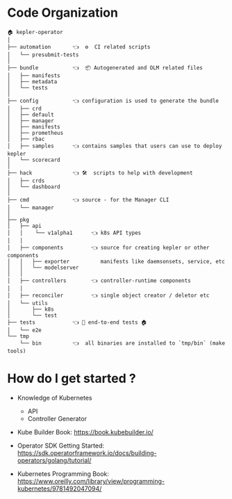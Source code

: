 
# Code Organization

```
🏠 kepler-operator
│
├── automation       👈  ⚙️  CI related scripts
│   └── presubmit-tests
│
├── bundle           👈  📦 Autogenerated and OLM related files
│   ├── manifests
│   ├── metadata
│   └── tests
│
├── config           👈 configuration is used to generate the bundle
│   ├── crd
│   ├── default
│   ├── manager
│   ├── manifests
│   ├── prometheus
│   ├── rbac
│   ├── samples      👈 contains samples that users can use to deploy kepler
│   └── scorecard
│ 
├── hack             👈 🛠️  scripts to help with development
│   ├── crds
│   └── dashboard
│
├── cmd              👈 source - for the Manager CLI
│   └── manager
│
├── pkg
│   ├── api
│   │    └── v1alpha1      👈 k8s API types
│   │
│   ├── components         👈 source for creating kepler or other components
│   │   ├── exporter          manifests like daemsonsets, service, etc
│   │   └── modelserver
│   │
│   ├── controllers        👈 controller-runtime components
│   │
│   ├── reconciler         👈 single object creator / deletor etc
│   └── utils
│       ├── k8s
│       └── test
├── tests            👈 🧪 end-to-end tests 🏠
│   └── e2e
└── tmp
    └── bin          👈  all binaries are installed to `tmp/bin` (make tools)
```


# How do I get started ?

* Knowledge of Kubernetes
	- API
	- Controller Generator

* Kube Builder Book: https://book.kubebuilder.io/
* Operator SDK Getting Started: https://sdk.operatorframework.io/docs/building-operators/golang/tutorial/
* Kubernetes Programming Book: https://www.oreilly.com/library/view/programming-kubernetes/9781492047094/


